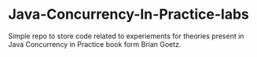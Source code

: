 # Java-Concurrency-In-Practice-labs
Simple repo to store code related to experiements for theories present in Java Concurrency in Practice book form Brian Goetz.

